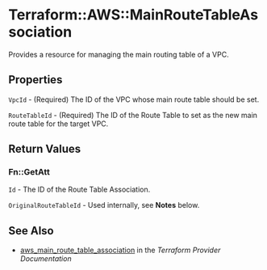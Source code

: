 # Terraform::AWS::MainRouteTableAssociation

Provides a resource for managing the main routing table of a VPC.

## Properties

`VpcId` - (Required) The ID of the VPC whose main route table should be set.

`RouteTableId` - (Required) The ID of the Route Table to set as the new main route table for the target VPC.


## Return Values

### Fn::GetAtt

`Id` - The ID of the Route Table Association.

`OriginalRouteTableId` - Used internally, see __Notes__ below.

## See Also

* [aws_main_route_table_association](https://www.terraform.io/docs/providers/aws/r/main_route_table_association.html) in the _Terraform Provider Documentation_